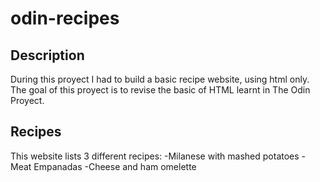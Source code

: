 # odin-recipes
## Description
During this proyect I had to build a basic recipe website, using html only. The goal of this proyect is to revise the basic of HTML learnt in The Odin Proyect.   

## Recipes
This website lists 3 different recipes:
-Milanese with mashed potatoes
-Meat Empanadas
-Cheese and ham omelette
